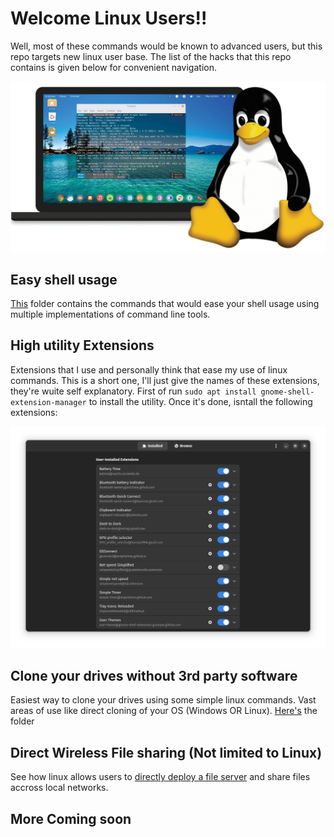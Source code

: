 # Welcome Linux Users!!
Well, most of these commands would be known to advanced users, but this repo targets new linux user base. The list of the hacks that this repo contains is given below for convenient navigation.

<p align="center">
  <img src="/assets/second.jpg" width="600"/>

</p>

## Easy shell usage
[This](/alias-shell-customization) folder contains the commands that would ease your shell usage using multiple implementations of command line tools.

## High utility Extensions
Extensions that I use and personally think that ease my use of linux commands.
This is a short one, I'll just give the names of these extensions, they're wuite self explanatory.
First of run `sudo apt install gnome-shell-extension-manager` to install the utility. Once it's done, isntall the following extensions:

<p align="center">
  <img src="/assets/extensions.png" width="600"/>

</p>


## Clone your drives without 3rd party software
Easiest way to clone your drives using some simple linux commands. Vast areas of use like direct cloning of your OS (Windows OR Linux). [Here's](/cloning-your-machine) the folder

## Direct Wireless File sharing (Not limited to Linux)
See how linux allows users to [directly deploy a file server](/direct/wireless-file-sharing) and share files accross local networks.

## More Coming soon
